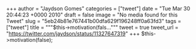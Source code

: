 
+++
author = "Jaydson Gomes"
categories = ["tweet"]
date = "Tue Mar 30 20:44:23 +0000 2010"
draft = false
image = "No media found for this Tweet"
slug = "5eb24b81e767441b00dfa629f196248ff0a63fd3"
tags = ["tweet"]
title = """$this-&gt;motivation(fals..."""
tweet = true
tweet_url = "https://twitter.com/jaydson/status/11327647319"
+++
$this-&gt;motivation(false);
